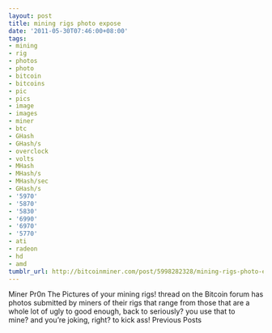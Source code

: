 ```yaml
---
layout: post
title: mining rigs photo expose
date: '2011-05-30T07:46:00+08:00'
tags:
- mining
- rig
- photos
- photo
- bitcoin
- bitcoins
- pic
- pics
- image
- images
- miner
- btc
- GHash
- GHash/s
- overclock
- volts
- MHash
- MHash/s
- MHash/sec
- GHash/s
- '5970'
- '5870'
- '5830'
- '6990'
- '6970'
- '5770'
- ati
- radeon
- hd
- amd
tumblr_url: http://bitcoinminer.com/post/5998282328/mining-rigs-photo-expose
---
```

Miner Pr0n
The Pictures of your mining rigs! thread on the Bitcoin forum has photos submitted by miners of their rigs that range from those that are a whole lot of ugly to good enough, back to seriously? you use that to mine? and you’re joking, right? to kick ass!
Previous Posts
